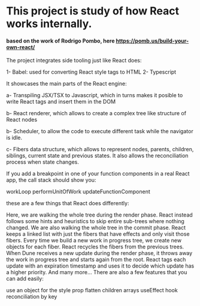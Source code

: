 # This project is study of how React works internally.
#### based on the work of Rodrigo Pombo, here https://pomb.us/build-your-own-react/

The project integrates side tooling just like React does:

1- Babel: used for converting React style tags to HTML
2- Typescript

It showcases the main parts of the React engine:

a- Transpiling JSX/TSX to Javascript, which in turns makes it posible to write React tags and insert them in the DOM

b- React renderer, which allows to create a complex tree like structure of React nodes

b- Scheduler, to allow the code to execute different task while the navigator is idle.

c- Fibers data structure, which allows to represent nodes, parents, children, siblings, current state and previous states. It also allows the reconciliation process when state changes.


If you add a breakpoint in one of your function components in a real React app, the call stack should show you:

workLoop
performUnitOfWork
updateFunctionComponent

these are a few things that React does differently:

Here, we are walking the whole tree during the render phase. React instead follows some hints and heuristics to skip entire sub-trees where nothing changed.
We are also walking the whole tree in the commit phase. React keeps a linked list with just the fibers that have effects and only visit those fibers.
Every time we build a new work in progress tree, we create new objects for each fiber. React recycles the fibers from the previous trees.
When Dune receives a new update during the render phase, it throws away the work in progress tree and starts again from the root. React tags each update with an expiration timestamp and uses it to decide which update has a higher priority.
And many more…
There are also a few features that you can add easily:

use an object for the style prop
flatten children arrays
useEffect hook
reconciliation by key